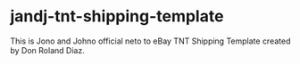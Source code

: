 # jandj-tnt-shipping-template
This is Jono and Johno official neto to eBay TNT Shipping Template created by Don Roland Diaz.

